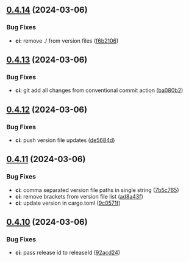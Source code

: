 ## [0.4.14](https://github.com/izyuumi/LAME/compare/v0.4.13...v0.4.14) (2024-03-06)


### Bug Fixes

* **ci:** remove ./ from version files ([f6b2106](https://github.com/izyuumi/LAME/commit/f6b2106e324171aade27d0d26cd1f39d37882223))



## [0.4.13](https://github.com/izyuumi/LAME/compare/v0.4.12...v0.4.13) (2024-03-06)


### Bug Fixes

* **ci:** git add all changes from conventional commit action ([ba080b2](https://github.com/izyuumi/LAME/commit/ba080b2246eb81484ed710fd2bf060d6a84b0e58))



## [0.4.12](https://github.com/izyuumi/LAME/compare/v0.4.11...v0.4.12) (2024-03-06)


### Bug Fixes

* **ci:** push version file updates ([de5684d](https://github.com/izyuumi/LAME/commit/de5684d02ba2642b6a18787c8af6850ee6ed10be))



## [0.4.11](https://github.com/izyuumi/LAME/compare/v0.4.10...v0.4.11) (2024-03-06)


### Bug Fixes

* **ci:** comma separated version file paths in single string ([7b5c765](https://github.com/izyuumi/LAME/commit/7b5c7653f2c71785ceb90603b1d61fdf8030243b))
* **ci:** remove brackets from version file list ([ad8a43f](https://github.com/izyuumi/LAME/commit/ad8a43f93c83a5f39d38422ca92d7984717a73d9))
* **ci:** update version in cargo.toml ([9c0571f](https://github.com/izyuumi/LAME/commit/9c0571ffe292757b5c9b19afb06e199f7ce14048))



## [0.4.10](https://github.com/izyuumi/LAME/compare/v0.4.9...v0.4.10) (2024-03-06)


### Bug Fixes

* **ci:** pass release id to releaseId ([92acd24](https://github.com/izyuumi/LAME/commit/92acd248509ef5149c62da17d51f5be139c16012))



